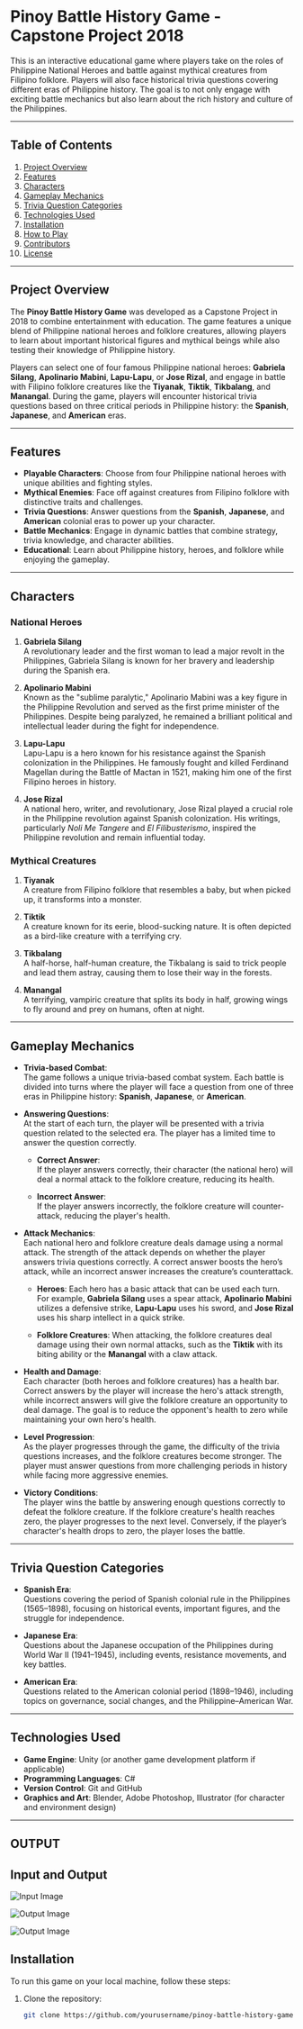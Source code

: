 # Pinoy Battle History Game - Capstone Project 2018

This is an interactive educational game where players take on the roles of Philippine National Heroes and battle against mythical creatures from Filipino folklore. Players will also face historical trivia questions covering different eras of Philippine history. The goal is to not only engage with exciting battle mechanics but also learn about the rich history and culture of the Philippines.

---

## Table of Contents
1. [Project Overview](#project-overview)
2. [Features](#features)
3. [Characters](#characters)
4. [Gameplay Mechanics](#gameplay-mechanics)
5. [Trivia Question Categories](#trivia-question-categories)
6. [Technologies Used](#technologies-used)
7. [Installation](#installation)
8. [How to Play](#how-to-play)
9. [Contributors](#contributors)
10. [License](#license)

---

## Project Overview

The **Pinoy Battle History Game** was developed as a Capstone Project in 2018 to combine entertainment with education. The game features a unique blend of Philippine national heroes and folklore creatures, allowing players to learn about important historical figures and mythical beings while also testing their knowledge of Philippine history.

Players can select one of four famous Philippine national heroes: **Gabriela Silang**, **Apolinario Mabini**, **Lapu-Lapu**, or **Jose Rizal**, and engage in battle with Filipino folklore creatures like the **Tiyanak**, **Tiktik**, **Tikbalang**, and **Manangal**. During the game, players will encounter historical trivia questions based on three critical periods in Philippine history: the **Spanish**, **Japanese**, and **American** eras.

---

## Features

- **Playable Characters**: Choose from four Philippine national heroes with unique abilities and fighting styles.
- **Mythical Enemies**: Face off against creatures from Filipino folklore with distinctive traits and challenges.
- **Trivia Questions**: Answer questions from the **Spanish**, **Japanese**, and **American** colonial eras to power up your character.
- **Battle Mechanics**: Engage in dynamic battles that combine strategy, trivia knowledge, and character abilities.
- **Educational**: Learn about Philippine history, heroes, and folklore while enjoying the gameplay.

---

## Characters

### National Heroes
1. **Gabriela Silang**  
   A revolutionary leader and the first woman to lead a major revolt in the Philippines, Gabriela Silang is known for her bravery and leadership during the Spanish era.

2. **Apolinario Mabini**  
   Known as the "sublime paralytic," Apolinario Mabini was a key figure in the Philippine Revolution and served as the first prime minister of the Philippines. Despite being paralyzed, he remained a brilliant political and intellectual leader during the fight for independence.

3. **Lapu-Lapu**  
   Lapu-Lapu is a hero known for his resistance against the Spanish colonization in the Philippines. He famously fought and killed Ferdinand Magellan during the Battle of Mactan in 1521, making him one of the first Filipino heroes in history.

4. **Jose Rizal**  
   A national hero, writer, and revolutionary, Jose Rizal played a crucial role in the Philippine revolution against Spanish colonization. His writings, particularly *Noli Me Tangere* and *El Filibusterismo*, inspired the Philippine revolution and remain influential today.

### Mythical Creatures
1. **Tiyanak**  
   A creature from Filipino folklore that resembles a baby, but when picked up, it transforms into a monster.

2. **Tiktik**  
   A creature known for its eerie, blood-sucking nature. It is often depicted as a bird-like creature with a terrifying cry.

3. **Tikbalang**  
   A half-horse, half-human creature, the Tikbalang is said to trick people and lead them astray, causing them to lose their way in the forests.

4. **Manangal**  
   A terrifying, vampiric creature that splits its body in half, growing wings to fly around and prey on humans, often at night.

---

## Gameplay Mechanics

- **Trivia-based Combat**:  
  The game follows a unique trivia-based combat system. Each battle is divided into turns where the player will face a question from one of three eras in Philippine history: **Spanish**, **Japanese**, or **American**.

- **Answering Questions**:  
  At the start of each turn, the player will be presented with a trivia question related to the selected era. The player has a limited time to answer the question correctly.

  - **Correct Answer**:  
    If the player answers correctly, their character (the national hero) will deal a normal attack to the folklore creature, reducing its health.

  - **Incorrect Answer**:  
    If the player answers incorrectly, the folklore creature will counter-attack, reducing the player's health.

- **Attack Mechanics**:  
  Each national hero and folklore creature deals damage using a normal attack. The strength of the attack depends on whether the player answers trivia questions correctly. A correct answer boosts the hero’s attack, while an incorrect answer increases the creature’s counterattack.

  - **Heroes**: Each hero has a basic attack that can be used each turn. For example, **Gabriela Silang** uses a spear attack, **Apolinario Mabini** utilizes a defensive strike, **Lapu-Lapu** uses his sword, and **Jose Rizal** uses his sharp intellect in a quick strike.
  
  - **Folklore Creatures**: When attacking, the folklore creatures deal damage using their own normal attacks, such as the **Tiktik** with its biting ability or the **Manangal** with a claw attack.

- **Health and Damage**:  
  Each character (both heroes and folklore creatures) has a health bar. Correct answers by the player will increase the hero's attack strength, while incorrect answers will give the folklore creature an opportunity to deal damage. The goal is to reduce the opponent's health to zero while maintaining your own hero's health.

- **Level Progression**:  
  As the player progresses through the game, the difficulty of the trivia questions increases, and the folklore creatures become stronger. The player must answer questions from more challenging periods in history while facing more aggressive enemies.

- **Victory Conditions**:  
  The player wins the battle by answering enough questions correctly to defeat the folklore creature. If the folklore creature's health reaches zero, the player progresses to the next level. Conversely, if the player’s character's health drops to zero, the player loses the battle.

---

## Trivia Question Categories

- **Spanish Era**:  
  Questions covering the period of Spanish colonial rule in the Philippines (1565–1898), focusing on historical events, important figures, and the struggle for independence.

- **Japanese Era**:  
  Questions about the Japanese occupation of the Philippines during World War II (1941–1945), including events, resistance movements, and key battles.

- **American Era**:  
  Questions related to the American colonial period (1898–1946), including topics on governance, social changes, and the Philippine–American War.

---

## Technologies Used

- **Game Engine**: Unity (or another game development platform if applicable)
- **Programming Languages**: C#
- **Version Control**: Git and GitHub
- **Graphics and Art**: Blender, Adobe Photoshop, Illustrator (for character and environment design)

---

## OUTPUT

## Input and Output 
![Input Image](https://ryanroydev.github.io/capstoneimages/screen_1.PNG)

![Output Image](https://ryanroydev.github.io/capstoneimages/screen_2.PNG)

![Output Image](https://ryanroydev.github.io/capstoneimages/screen_3.PNG)

## Installation

To run this game on your local machine, follow these steps:

1. Clone the repository:
   ```bash
   git clone https://github.com/yourusername/pinoy-battle-history-game.git

